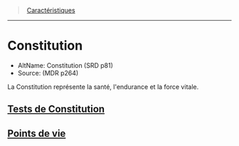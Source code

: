 ﻿---
!Items
Id: abilities_constitution_hd.md#constitution
RootId: abilities_constitution_hd.md
ParentLink: abilities_hd.md
Name: Constitution
ParentName: Caractéristiques
NameLevel: 1
AltName: Constitution (SRD p81)
Source: (MDR p264)
---
>  [Caractéristiques](hd_abilities.md)

---


# Constitution

- AltName: Constitution (SRD p81)
- Source: (MDR p264)

La Constitution représente la santé, l'endurance et la force vitale.



## [Tests de Constitution](hd_abilities_constitution_tests_de_constitution.md)



## [Points de vie](hd_abilities_constitution_points_de_vie.md)

